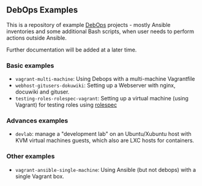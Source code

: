 ## DebOps Examples

This is a repository of example [DebOps](http://debops.org/) projects - mostly
Ansible inventories and some additional Bash scripts, when user needs to
perform actions outside Ansible.

Further documentation will be added at a later time.

### Basic examples

* `vagrant-multi-machine`: Using Debops with a multi-machine
  Vagrantfile
* `webhost-gitusers-dokuwiki`: Setting up a Webserver with nginx,
  docuwiki and gituser.
* `testing-roles-rolespec-vagrant`: Setting up a virtual machine
  (using Vagrant) for testing roles using
  [rolespec](https://github.com/nickjj/rolespec)


### Advances examples

* `devlab`: manage a "development lab" on an Ubuntu/Xubuntu host with
   KVM virtual machines guests, which also are LXC hosts for
   containers.

### Other examples

* `vagrant-ansible-single-machine`: Using Ansible (but not debops)
  with a single Vagrant box.


